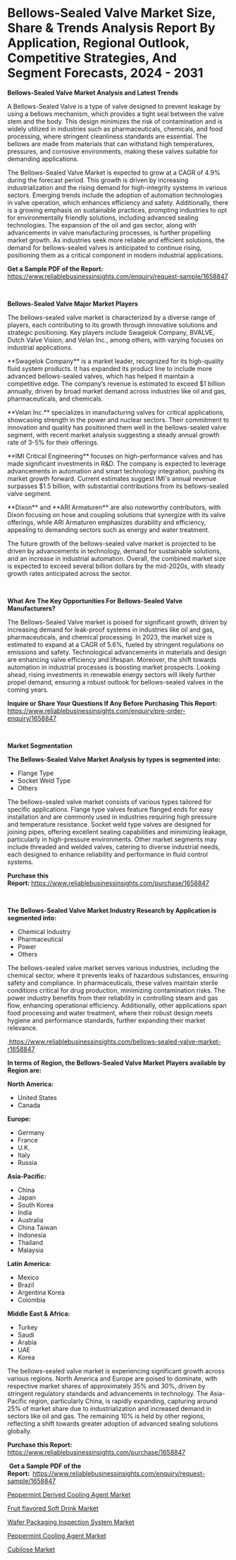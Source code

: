 <p><h1>Bellows-Sealed Valve Market Size, Share & Trends Analysis Report By Application, Regional Outlook, Competitive Strategies, And Segment Forecasts, 2024 - 2031</h1></p><p><strong>Bellows-Sealed Valve Market Analysis and Latest Trends</strong></p>
<p><p>A Bellows-Sealed Valve is a type of valve designed to prevent leakage by using a bellows mechanism, which provides a tight seal between the valve stem and the body. This design minimizes the risk of contamination and is widely utilized in industries such as pharmaceuticals, chemicals, and food processing, where stringent cleanliness standards are essential. The bellows are made from materials that can withstand high temperatures, pressures, and corrosive environments, making these valves suitable for demanding applications.</p><p>The Bellows-Sealed Valve Market is expected to grow at a CAGR of 4.9% during the forecast period. This growth is driven by increasing industrialization and the rising demand for high-integrity systems in various sectors. Emerging trends include the adoption of automation technologies in valve operation, which enhances efficiency and safety. Additionally, there is a growing emphasis on sustainable practices, prompting industries to opt for environmentally friendly solutions, including advanced sealing technologies. The expansion of the oil and gas sector, along with advancements in valve manufacturing processes, is further propelling market growth. As industries seek more reliable and efficient solutions, the demand for bellows-sealed valves is anticipated to continue rising, positioning them as a critical component in modern industrial applications.</p></p>
<p><strong>Get a Sample PDF of the Report:&nbsp;</strong> <a href="https://www.reliablebusinessinsights.com/enquiry/request-sample/1658847?utm_campaign=63&utm_medium=2&utm_source=Github&utm_content=ia&utm_term=28092024&utm_id=bellows-sealed-valve">https://www.reliablebusinessinsights.com/enquiry/request-sample/1658847</a></p>
<p>&nbsp;</p>
<p><strong>Bellows-Sealed Valve Major Market Players</strong></p>
<p><p>The bellows-sealed valve market is characterized by a diverse range of players, each contributing to its growth through innovative solutions and strategic positioning. Key players include Swagelok Company, BVALVE, Dutch Valve Vision, and Velan Inc., among others, with varying focuses on industrial applications.</p><p>**Swagelok Company** is a market leader, recognized for its high-quality fluid system products. It has expanded its product line to include more advanced bellows-sealed valves, which has helped it maintain a competitive edge. The company’s revenue is estimated to exceed $1 billion annually, driven by broad market demand across industries like oil and gas, pharmaceuticals, and chemicals.</p><p>**Velan Inc.** specializes in manufacturing valves for critical applications, showcasing strength in the power and nuclear sectors. Their commitment to innovation and quality has positioned them well in the bellows-sealed valve segment, with recent market analysis suggesting a steady annual growth rate of 3-5% for their offerings.</p><p>**IMI Critical Engineering** focuses on high-performance valves and has made significant investments in R&D. The company is expected to leverage advancements in automation and smart technology integration, pushing its market growth forward. Current estimates suggest IMI's annual revenue surpasses $1.5 billion, with substantial contributions from its bellows-sealed valve segment.</p><p>**Dixon** and **ARI Armaturen** are also noteworthy contributors, with Dixon focusing on hose and coupling solutions that synergize with its valve offerings, while ARI Armaturen emphasizes durability and efficiency, appealing to demanding sectors such as energy and water treatment.</p><p>The future growth of the bellows-sealed valve market is projected to be driven by advancements in technology, demand for sustainable solutions, and an increase in industrial automation. Overall, the combined market size is expected to exceed several billion dollars by the mid-2020s, with steady growth rates anticipated across the sector.</p></p>
<p>&nbsp;</p>
<p><strong>What Are The Key Opportunities For Bellows-Sealed Valve Manufacturers?</strong></p>
<p><p>The Bellows-Sealed Valve market is poised for significant growth, driven by increasing demand for leak-proof systems in industries like oil and gas, pharmaceuticals, and chemical processing. In 2023, the market size is estimated to expand at a CAGR of 5.6%, fueled by stringent regulations on emissions and safety. Technological advancements in materials and design are enhancing valve efficiency and lifespan. Moreover, the shift towards automation in industrial processes is boosting market prospects. Looking ahead, rising investments in renewable energy sectors will likely further propel demand, ensuring a robust outlook for bellows-sealed valves in the coming years.</p></p>
<p><strong>Inquire or Share Your Questions If Any Before Purchasing This Report:</strong> <a href="https://www.reliablebusinessinsights.com/enquiry/pre-order-enquiry/1658847?utm_campaign=63&utm_medium=2&utm_source=Github&utm_content=ia&utm_term=28092024&utm_id=bellows-sealed-valve">https://www.reliablebusinessinsights.com/enquiry/pre-order-enquiry/1658847</a></p>
<p>&nbsp;</p>
<p><strong>Market Segmentation</strong></p>
<p><strong>The Bellows-Sealed Valve Market Analysis by types is segmented into:</strong></p>
<p><ul><li>Flange Type</li><li>Socket Weld Type</li><li>Others</li></ul></p>
<p><p>The bellows-sealed valve market consists of various types tailored for specific applications. Flange type valves feature flanged ends for easy installation and are commonly used in industries requiring high pressure and temperature resistance. Socket weld type valves are designed for joining pipes, offering excellent sealing capabilities and minimizing leakage, particularly in high-pressure environments. Other market segments may include threaded and welded valves, catering to diverse industrial needs, each designed to enhance reliability and performance in fluid control systems.</p></p>
<p><strong>Purchase this Report:&nbsp;</strong><a href="https://www.reliablebusinessinsights.com/purchase/1658847?utm_campaign=63&utm_medium=2&utm_source=Github&utm_content=ia&utm_term=28092024&utm_id=bellows-sealed-valve">https://www.reliablebusinessinsights.com/purchase/1658847</a></p>
<p>&nbsp;</p>
<p><strong>The Bellows-Sealed Valve Market Industry Research by Application is segmented into:</strong></p>
<p><ul><li>Chemical Industry</li><li>Pharmaceutical</li><li>Power</li><li>Others</li></ul></p>
<p><p>The bellows-sealed valve market serves various industries, including the chemical sector, where it prevents leaks of hazardous substances, ensuring safety and compliance. In pharmaceuticals, these valves maintain sterile conditions critical for drug production, minimizing contamination risks. The power industry benefits from their reliability in controlling steam and gas flow, enhancing operational efficiency. Additionally, other applications span food processing and water treatment, where their robust design meets hygiene and performance standards, further expanding their market relevance.</p></p>
<p><a href="https://www.reliablebusinessinsights.com/bellows-sealed-valve-market-r1658847?utm_campaign=63&utm_medium=2&utm_source=Github&utm_content=ia&utm_term=28092024&utm_id=bellows-sealed-valve">&nbsp;https://www.reliablebusinessinsights.com/bellows-sealed-valve-market-r1658847</a></p>
<p><strong>In terms of Region, the Bellows-Sealed Valve Market Players available by Region are:</strong></p>
<p>
    <p> <strong> North America: </strong>
        <ul>
            <li>United States</li>
            <li>Canada</li>
        </ul>
        </p> 
    <p> <strong> Europe: </strong>
        <ul>
            <li>Germany</li>
            <li>France</li>
            <li>U.K.</li>
            <li>Italy</li>
            <li>Russia</li>
        </ul>
        </p> 
    <p> <strong> Asia-Pacific: </strong>
        <ul>
            <li>China</li>
            <li>Japan</li>
            <li>South Korea</li>
            <li>India</li>
            <li>Australia</li>
            <li>China Taiwan</li>
            <li>Indonesia</li>
            <li>Thailand</li>
            <li>Malaysia</li>
        </ul>
        </p> 
    <p> <strong> Latin America: </strong>
        <ul>
            <li>Mexico</li>
            <li>Brazil</li>
            <li>Argentina Korea</li>
            <li>Colombia</li>
        </ul>
        </p> 
    <p> <strong> Middle East & Africa: </strong>
        <ul>
            <li>Turkey</li>
            <li>Saudi</li>
            <li>Arabia</li>
            <li>UAE</li>
            <li>Korea</li>
        </ul>
    </p>
    </p>
<p><p>The bellows-sealed valve market is experiencing significant growth across various regions. North America and Europe are poised to dominate, with respective market shares of approximately 35% and 30%, driven by stringent regulatory standards and advancements in technology. The Asia-Pacific region, particularly China, is rapidly expanding, capturing around 25% of market share due to industrialization and increased demand in sectors like oil and gas. The remaining 10% is held by other regions, reflecting a shift towards greater adoption of advanced sealing solutions globally.</p></p>
<p><strong>Purchase this Report: </strong><a href="https://www.reliablebusinessinsights.com/purchase/1658847?utm_campaign=63&utm_medium=2&utm_source=Github&utm_content=ia&utm_term=28092024&utm_id=bellows-sealed-valve">https://www.reliablebusinessinsights.com/purchase/1658847</a></p>
<p>&nbsp;<strong>Get a Sample PDF of the Report:&nbsp;&nbsp;</strong><a href="https://www.reliablebusinessinsights.com/enquiry/request-sample/1658847?utm_campaign=63&utm_medium=2&utm_source=Github&utm_content=ia&utm_term=28092024&utm_id=bellows-sealed-valve">https://www.reliablebusinessinsights.com/enquiry/request-sample/1658847</a></p>
<p><strong></strong></p>
<p><p><a href="https://github.com/Annahawkins697/Market-Research-Report-List-1/blob/main/peppermint-derived-cooling-agent-market.md?utm_campaign=63&utm_medium=2&utm_source=Github&utm_content=ia&utm_term=28092024&utm_id=bellows-sealed-valve">Peppermint Derived Cooling Agent Market</a></p><p><a href="https://www.linkedin.com/pulse/fruit-flavored-soft-drink-market-trends-detailed-study-mxose?trackingId=iEuE%2FmDKSmaSuosKdnCBoA%3D%3D&utm_campaign=63&utm_medium=2&utm_source=Github&utm_content=ia&utm_term=28092024&utm_id=bellows-sealed-valve">Fruit flavored Soft Drink Market</a></p><p><a href="https://issuu.com/reportprime-2/docs/wafer-packaging-inspection-system-m_9b4dc5a4d13b98?utm_campaign=63&utm_medium=2&utm_source=Github&utm_content=ia&utm_term=28092024&utm_id=bellows-sealed-valve">Wafer Packaging Inspection System Market</a></p><p><a href="https://github.com/WashimHussain441/Market-Research-Report-List-1/blob/main/peppermint-cooling-agent-market.md?utm_campaign=63&utm_medium=2&utm_source=Github&utm_content=ia&utm_term=28092024&utm_id=bellows-sealed-valve">Peppermint Cooling Agent Market</a></p><p><a href="https://www.linkedin.com/pulse/cubilose-market-growth-outlook-from-2024-2031-projecting-gbmxe?trackingId=vk7FhDVgSE2d%2FK3nieOJEw%3D%3D&utm_campaign=63&utm_medium=2&utm_source=Github&utm_content=ia&utm_term=28092024&utm_id=bellows-sealed-valve">Cubilose Market</a></p></p>